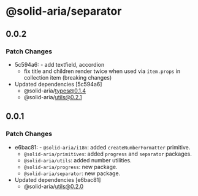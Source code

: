 # @solid-aria/separator

## 0.0.2

### Patch Changes

- 5c594a6: - add textfield, accordion
  - fix title and children render twice when used via `item.props` in collection item (breaking changes)
- Updated dependencies [5c594a6]
  - @solid-aria/types@0.1.4
  - @solid-aria/utils@0.2.1

## 0.0.1

### Patch Changes

- e6bac81: - `@solid-aria/i18n`: added `createNumberFormatter` primitive.
  - `@solid-aria/primitives`: added `progress` and `separator` packages.
  - `@solid-aria/utils`: added number utilities.
  - `@solid-aria/progress`: new package.
  - `@solid-aria/separator`: new package.
- Updated dependencies [e6bac81]
  - @solid-aria/utils@0.2.0
